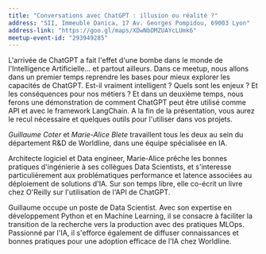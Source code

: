 ```yaml
---
title: "Conversations avec ChatGPT : illusion ou réalité ?"
address: "SII, Immeuble Danica, 17 Av. Georges Pompidou, 69003 Lyon"
address-link: "https://goo.gl/maps/XDwNbDMZUAYcLUmk6"
meetup-event-id: "293949285"
---
```


L'arrivée de ChatGPT a fait l'effet d'une bombe dans le monde de l'Intelligence Artificielle... et partout ailleurs.
Dans ce meetup, nous allons dans un premier temps reprendre les bases pour mieux explorer les capacités de ChatGPT.
Est-il vraiment intelligent ?
Quels sont les enjeux ?
Et les conséquences pour nos métiers ?
Et dans un deuxième temps, nous ferons une démonstration de comment ChatGPT peut être utilisé comme API et avec le framework LangChain.
A la fin de la présentation, vous aurez le recul nécessaire et quelques outils pour l'utiliser dans vos projets.

_Guillaume Coter_ et _Marie-Alice Blete_ travaillent tous les deux au sein du département R&D de Worldline, dans une équipe spécialisée en IA.

Architecte logiciel et Data engineer, Marie-Alice prêche les bonnes pratiques d'ingénierie à ses collègues Data Scientists, et s'interesse particulièrement aux problématiques performance et latence associées au déploiement de solutions d'IA.
Sur son temps libre, elle co-écrit un livre chez O'Reilly sur l'utilisation de l'API de ChatGPT.

Guillaume occupe un poste de Data Scientist.
Avec son expertise en développement Python et en Machine Learning, il se consacre à faciliter la transition de la recherche vers la production avec des pratiques MLOps.
Passionné par l'IA, il s'efforce également de diffuser connaissances et bonnes pratiques pour une adoption efficace de l'IA chez Worldline.
